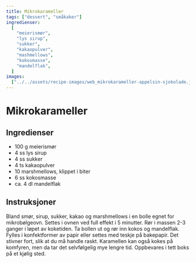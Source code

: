 ```yaml
---
title: Mikrokarameller
tags: ["dessert", "småkaker"]
ingredienser:
  [
    "meierismør",
    "lys sirup",
    "sukker",
    "kakaopulver",
    "mashmellows",
    "kokosmasse",
    "mandelflak",
  ]
images:
  ["../../assets/recipe-images/web_mikrokarameller-appelsin-sjokolade.jpg"]
---
```


# Mikrokarameller

## Ingredienser

- 100 g meierismør
- 4 ss lys sirup
- 4 ss sukker
- 4 ts kakaopulver
- 10 marshmellows, klippet i biter
- 6 ss kokosmasse
- ca. 4 dl mandelflak

## Instruksjoner

Bland smør, sirup, sukker, kakao og marshmellows i en bolle egnet for mikrobølgeovn. Settes i ovnen ved full effekt i 5 minutter. Rør i massen 2-3 ganger i løpet av koketiden. Ta bollen ut og rør inn kokos og mandelflak. Fylles i konfektformer av papir eller settes med teskje på bakepapir. Det stivner fort, slik at du må handle raskt. Karamellen kan også kokes på komfyren, men da tar det selvfølgelig mye lengre tid. Oppbevares i tett boks på et kjølig sted.
